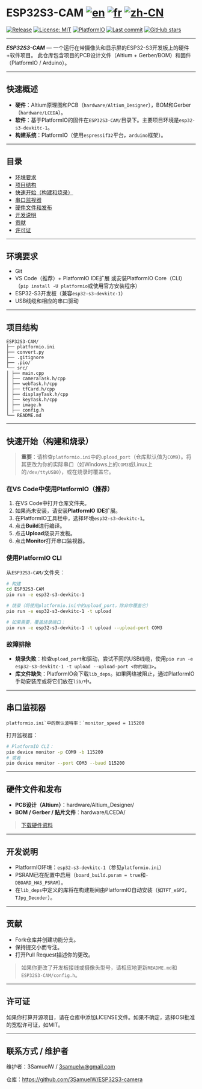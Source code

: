# ESP32S3-CAM [![en](https://img.shields.io/badge/lang-en-red.svg)](readme.md) [![fr](https://img.shields.io/badge/lang-fr-yellow.svg)](readme.fr.md) [![zh-CN](https://img.shields.io/badge/lang-zh--CN-green.svg)](readme.zh-CN.md)


[![Release](https://img.shields.io/github/v/release/3SamuelW/ESP32S3-camera?display_name=tag)](https://github.com/3SamuelW/ESP32S3-camera/releases) [![License: MIT](https://img.shields.io/badge/License-MIT-yellow.svg)](https://opensource.org/licenses/MIT) [![PlatformIO](https://img.shields.io/badge/PlatformIO-ESP32--S3-orange)](https://platformio.org/) [![Last commit](https://img.shields.io/github/last-commit/3SamuelW/ESP32S3-camera)](https://github.com/3SamuelW/ESP32S3-camera/commits/main) [![GitHub stars](https://img.shields.io/github/stars/3SamuelW/ESP32S3-camera?style=social)](https://github.com/3SamuelW/ESP32S3-camera/stargazers)

---

***ESP32S3-CAM*** — 一个运行在带摄像头和显示屏的ESP32-S3开发板上的硬件+软件项目。 此仓库包含项目的PCB设计文件（Altium + Gerber/BOM）和固件（PlatformIO / Arduino）。

---

## 快速概述

- **硬件**：Altium原理图和PCB（`hardware/Altium_Designer`），BOM和Gerber（`hardware/LCEDA`）。
- **软件**：基于PlatformIO的固件在`ESP32S3-CAM/`目录下。主要项目环境是`esp32-s3-devkitc-1`。
- **构建系统**：PlatformIO（使用`espressif32`平台，`arduino`框架）。

---

## 目录

- [环境要求](#环境要求)
- [项目结构](#项目结构)
- [快速开始（构建和烧录）](#快速开始构建和烧录)
- [串口监视器](#串口监视器)
- [硬件文件和发布](#硬件文件和发布)
- [开发说明](#开发说明)
- [贡献](#贡献)
- [许可证](#许可证)

---

## 环境要求

- Git
- VS Code（推荐）+ PlatformIO IDE扩展 或安装PlatformIO Core（CLI）（`pip install -U platformio`或使用官方安装程序）
- ESP32-S3开发板（兼容`esp32-s3-devkitc-1`）
- USB线缆和相应的串口驱动

---

## 项目结构

```
ESP32S3-CAM/
├── platformio.ini 
├── convert.py
├── .gitignore
├── .pio/ 
└── src/
│ ├── main.cpp
│ ├── cameraTask.h/cpp
│ ├── webTask.h/cpp
│ ├── tfCard.h/cpp
│ ├── displayTask.h/cpp
│ ├── keyTask.h/cpp
│ ├── image.h
│ ├── config.h
└── README.md
```

---

## 快速开始（构建和烧录）

> **重要**：请检查`platformio.ini`中的`upload_port`（仓库默认值为`COM9`）。将其更改为你的实际串口（如Windows上的`COM3`或Linux上的`/dev/ttyUSB0`），或在烧录时覆盖它。

### 在VS Code中使用PlatformIO（推荐）

1. 在VS Code中打开仓库文件夹。
2. 如果尚未安装，请安装**PlatformIO IDE**扩展。
3. 在PlatformIO工具栏中，选择环境`esp32-s3-devkitc-1`。
4. 点击**Build**进行编译。
5. 点击**Upload**烧录开发板。
6. 点击**Monitor**打开串口监视器。

### 使用PlatformIO CLI

从`ESP32S3-CAM/`文件夹：

```bash
# 构建
cd ESP32S3-CAM
pio run -e esp32-s3-devkitc-1

# 烧录（将使用platformio.ini中的upload_port，除非你覆盖它）
pio run -e esp32-s3-devkitc-1 -t upload

# 如果需要，覆盖烧录端口：
pio run -e esp32-s3-devkitc-1 -t upload --upload-port COM3
```

### 故障排除

- **烧录失败**：检查`upload_port`和驱动，尝试不同的USB线缆，使用`pio run -e esp32-s3-devkitc-1 -t upload --upload-port <你的端口>`。
- **库文件缺失**：PlatformIO会下载`lib_deps`。如果网络被阻止，通过PlatformIO手动安装库或将它们放在`lib/`中。

---

## 串口监视器

```
platformio.ini`中的默认波特率：`monitor_speed = 115200
```

打开监视器：

```bash
# PlatformIO CLI：
pio device monitor -p COM9 -b 115200
# 或者
pio device monitor --port COM3 --baud 115200
```

---

## 硬件文件和发布

- **PCB设计（Altium）**：hardware/Altium_Designer/
- **BOM / Gerber / 贴片文件**：hardware/LCEDA/

> [下载硬件资料](https://github.com/3SamuelW/ESP32S3-camera/releases/download/v1.0/hardware.zip)

---

## 开发说明

- PlatformIO环境：`esp32-s3-devkitc-1`（参见`platformio.ini`）
- PSRAM已在配置中启用（`board_build.psram = true`和`-DBOARD_HAS_PSRAM`）。
- 在`lib_deps`中定义的库将在构建期间由PlatformIO自动安装（如`TFT_eSPI`，`TJpg_Decoder`）。

---

## 贡献

- Fork仓库并创建功能分支。
- 保持提交小而专注。
- 打开Pull Request描述你的更改。

> 如果你更改了开发板接线或摄像头型号，请相应地更新`README.md`和`ESP32S3-CAM/config.h`。

---

## 许可证

如果你打算开源项目，请在仓库中添加LICENSE文件。如果不确定，选择OSI批准的宽松许可证，如MIT。

---

## 联系方式 / 维护者

维护者：3SamuelW / [3samuelw@gmail.com](mailto:3samuelw@gmail.com)

仓库：https://github.com/3SamuelW/ESP32S3-camera
